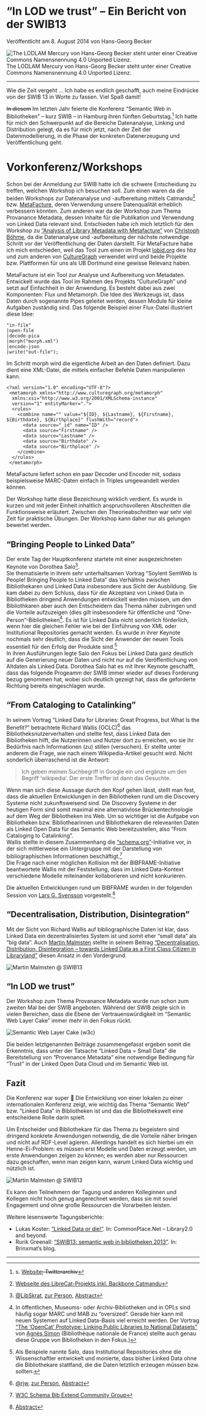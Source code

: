 # “In LOD we trust” – Ein Bericht von der SWIB13

Veröffentlicht am 8. August 2014 von Hans-Georg Becker	

![The LODLAM Mercury von Hans-Georg Becker steht unter einer Creative Commons Namensnennung 4.0 Unported Lizenz.](../../../cc_by_88x31.png)\
The LODLAM Mercury von Hans-Georg Becker steht unter einer Creative Commons Namensnennung 4.0 Unported Lizenz.

***

Wie die Zeit vergeht … Ich habe es endlich geschafft, auch meine Eindrücke von der SWIB 13 in Worte zu fassen. Viel Spaß damit!

<s>In diesem</s> Im letzten Jahr feierte die Konferenz “Semantic Web in Bibliotheken” – kurz SWIB – in Hamburg ihren fünften Geburtstag.[^1]
Ich hatte für mich den Schwerpunkt auf die Bereiche Datenanalyse, Linking und Distribution gelegt, da es für mich jetzt, nach der Zeit der Datenmodellierung, in die Phase der konkreten Datenerzeugung und Veröffentlichung geht.

[^1]: s. [Website](https://swib.org/swib13/)<s>; Twitterarchiv</s>

# Vorkonferenz/Workshops

Schon bei der Anmeldung zur SWIB hatte ich die schwere Entscheidung zu treffen, welchen Workshop ich besuchen soll. Zum einen waren da die beiden Workshops zur Datenanalyse und -aufbereitung mittels Catmandu[^2] bzw. [MetaFacture](https://culturegraph.github.io/), deren Verwendung unsere Datenqualität erheblich verbessern könnten. Zum anderen war da der Workshop zum Thema Provanance Metadata, dessen Inhalte für die Publikation und Verwendung von Linked Data relevant sind.
Entschieden habe ich mich letztlich für den Workshop zu [“Analysis of Library Metadata with Metafacture”](https://swib.org/swib13/programme.php#abs131) von [Christoph Böhme](https://swib.org/swib13/speakers.php#da021f69c644792ed18a6a0eecc78be5), da die Datenanalyse und -aufbereitung der nächste notwendige Schritt vor der Veröffentlichung der Daten darstellt. Für MetaFacture habe ich mich entschieden, weil das Tool zum einen im Projekt [lobid.org](https://lobid.org/about) des hbz und zum anderen von [CultureGraph](https://www.culturegraph.org/) verwendet wird und beide Projekte bzw. Plattformen für uns als UB Dortmund eine gewisse Relevanz haben.

[^2]: [Webseite des LibreCat-Projekts inkl. Backbone Catmandu](https://librecat.org/)

MetaFacture ist ein Tool zur Analyse und Aufbereitung von Metadaten. Entwickelt wurde das Tool im Rahmen des Projekts “CultureGraph” und setzt auf Einfachheit in der Anwendung. Es besteht dabei aus zwei Komponenten: Flux und Metamorph.
Die Idee des Werkzeugs ist, dass Daten durch sogenannte Pipes geleitet werden, dessen Module für kleine Aufgaben zuständig sind.
Das folgende Beispiel einer Flux-Datei illustriert diese Idee:

```
"in-file"
|open-file
|decode-pica
|morph("morph.xml")
|encode-json
|write("out-file");
```
Im Schritt morph wird die eigentliche Arbeit an den Daten definiert. Dazu dient eine XML-Datei, die mittels einfacher Befehle Daten manipulieren kann.
```
<?xml version="1.0" encoding="UTF-8"?>
 <metamorph xmlns="http://www.culturegraph.org/metamorph"
  xmlns:xsi="http://www.w3.org/2001/XMLSchema-instance" 
  version="1" entityMarker=".">	
  <rules>
    <combine name="" value="${ID}, ${Lastname}, ${Firstname}, ${Birthdate}, ${Birthplace}" flushWith="record">
      <data source="_id" name="ID" />
      <data source="Firstname" />
      <data source="Lastname" />
      <data source="Birthdate" />
      <data source="Birthplace" />
    </combine>
  </rules>	
 </metamorph>
```

MetaFacture liefert schon ein paar Decoder und Encoder mit, sodass beispielsweise MARC-Daten einfach in Triples umgewandelt werden können.

Der Workshop hatte diese Bezeichnung wirklich verdient. Es wurde in kurzen und mit jeder Einheit inhaltlich anspruchsvolleren Abschnitten die Funktionsweise erläutert. Zwischen den Theorieabschnitten war sehr viel Zeit für praktische Übungen. Der Workshop kann daher nur als gelungen bewertet werden.

## “Bringing People to Linked Data”

Der erste Tag der Hauptkonferenz startete mit einer ausgezeichneten Keynote von Dorothea Salo[^3].\
Sie thematisierte in ihrem sehr unterhaltsamen Vortrag “Soylent SemWeb Is People! Bringing People to Linked Data” das Verhältnis zwischen Bibliothekaren und Linked Data insbesondere aus Sicht der Ausbildung. Sie kam dabei zu dem Schluss, dass für die Akzeptanz von Linked Data in Bibliotheken dringend Anwendungen entwickelt werden müssen, um den Bibliothkaren aber auch den Entscheidern das Thema näher zubringen und die Vorteile aufzuzeigen (dies gilt insbesondere für öffentliche und “One-Person”-Bibliotheken[^4]. Es ist für Linked Data nicht sonderlich förderlich, wenn hier die gleichen Fehler wie bei der Einführung von XML oder Institutional Repositories gemacht werden. Es wurde in ihrer Keynote nochmals sehr deutlich, dass die Sicht der Anwender der neuen Tools essentiell für den Erfolg der Produkte sind.[^5]\
In ihren Ausführungen legte Salo den Fokus bei Linked Data ganz deutlich auf die Generierung neuer Daten und nicht nur auf die Veröffentlichung von Altdaten als Linked Data.
Dorothea Salo hat es mit Ihrer Keynote geschafft, dass das folgende Progeamm der SWIB immer wieder auf dieses Forderung bezug genommen hat, wobei sich deutlich gezeigt hat, dass die geforderte Richtung bereits eingeschlagen wurde.

[^3]: [@LibSkrat](https://twitter.com/LibSkrat), [zur Person](https://swib.org/swib13/speakers.php#c2c4f28004930606b4fb3c0170d3a7f6), [Abstract](https://swib.org/swib13/programme.php#abs166)

[^4]: In öffentlichen, Museums- oder Archiv-Bibliotheken und in OPLs sind häufig sogar MARC und MAB zu “oversized”. Gerade hier kann mit neuen Systemen auf Linked Data-Basis viel erreicht werden. Der Vortrag [“The ‘OpenCat’ Prototype: Linking Public Libraries to National Datasets”](https://swib.org/swib13/programme.php#abs104) von [Agnès Simon](https://swib.org/swib13/speakers.php#8bfce8a7bf40255174b22fbd491d1d90) (Bibliothèque nationale de France) stellte auch genau diese Gruppe von Bibliotheken in den Fokus.)

[^5]: Als Beispiele nannte Salo, dass Institutional Repositories ohne die Wissenschaftler entwickelt und monierte, dass bisher Linked Data ohne die Bibliothekare stattfand, die die Daten letztlich erzeugen müssen bzw. sollten.

## “From Cataloging to Catalinking”

In seinem Vortrag “Linked Data for Libraries: Great Progress, but What Is the Benefit?” betrachtete Richard Wallis (OCLC)[^6] das Bibliotheksnutzerverhalten und stellte fest, dass Linked Data den Bibliotheken hilft, die Nutzerinnen und Nutzer dort zu erreichen, wo sie ihr Bedürfnis nach Informationen (zu) stillen (versuchen). Er stellte unter anderem die Frage, wie nach einem Wikipedia-Artikel gesucht wird. Nicht sonderlich überraschend ist die Antwort:

>    Ich geben meinen Suchbegriff in Google ein und ergänze um den Begriff ‘wikipedia’. Der erste Treffer ist dann das Gesuchte.

Wenn man sich diese Aussage durch den Kopf gehen lässt, stellt man fest, dass die aktuellen Entwicklungen in den Bibliotheken rund um die Discovery Systeme nicht zukunftsweisend sind. Die Discovery Systeme in der heutigen Form sind somit maximal eine alternativlose Brückentechnologie auf dem Weg der Bibliotheken ins Web. Um so wichtiger ist die Aufgabe von Bibliotheken bzw. Bibliothearinnen und Bibliothekaren die releveanten Daten als Linked Open Data für das Semantic Web bereitzustellen, also “From Cataloging to Catalinking”.\
Wallis stellte in diesem Zusammenhang die [“schema.org”](schema.org)-Initiative  vor, in der sich mittlerweise ein Untergruppe mit der Darstellung von bibliographischen Informationen beschäftigt.[^7]\
Die Frage nach einer möglichen Kollision mit der BIBFRAME-Initiative beantwortete Wallis mit der Feststellung, dass im Linked Data-Kontext verschiedene Modelle miteinander kollaborieren und nicht konkurieren.

Die aktuellen Entwicklungen rund um BIBFRAME wurden in der folgenden Session von [Lars G. Svensson](https://swib.org/swib13/speakers.php#e5a33e86cb002d0afd7ba3c228ae33bc) vorgestellt.[^8]

[^6]: [@rjw](https://twitter.com/rjw), [zur Person](https://swib.org/swib13/speakers.php#1069a3d733aa684c13bb2f27c547df39), [Abstract](https://swib.org/swib13/programme.php#abs108)

[^7]: [W3C Schema Bib Extend Community Group](https://www.w3.org/community/schemabibex/)

[^8]: [Abstract](https://swib.org/swib13/programme.php#abs103)

## “Decentralisation, Distribution, Disintegration”

Mit der Sicht von Richard Wallis auf bibliographische Daten ist klar, dass Linked Data ein dezentralisiertes System ist und somit eher “small data” als “big data”. Auch [Martin Malmsten](https://swib.org/swib13/speakers.php#90cdf2f589effbecd5e8b5b1f6dbc0d2) stellte in seinem Beitrag [“Decentralisation, Distribution, Disintegration – towards Linked Data as a First Class Citizen in Libraryland”](https://swib.org/swib13/programme.php#abs136) diesen Ansatz in den Vordergrund.

![Martin Malmsten @ SWIB13](./slide-13-638.jpg)

## “In LOD we trust”

Der Workshop zum Thema Provanance Metadata wurde nun schon zum zweiten Mal bei der SWIB angeboten. Während der SWIB zeigte sich in vielen Bereichen, dass die Ebene der Vertrauenswürdigkeit im “Semantic Web Layer Cake” immer mehr in den Fokus rückt.

![Semantic Web Layer Cake (w3c)](./swlevels.gif)

Die beiden letztgenannten Beiträge zusammengefasst ergeben somit die Erkenntnis, dass unter der Tatsache “Linked Data = Small Data” die Bereitstellung von “Provenance Metadata” eine notwendige Bedingung für “Trust” in der Linked Open Data Cloud und im Semantic Web ist.

## Fazit

Die Konferenz war super 🙂 Die Entwicklung von einer lokalen zu einer internationalen Konferenz zeigt, wie wichtig das Thema “Semantic Web” bzw. “Linked Data” in Bibliotheken ist und das die Bibliothekswelt eine entscheidene Rolle darin spielt.

Um Entscheider und Bibliothekare für das Thema zu begeistern sind dringend konkrete Anwendungen notwendig, die die Vorteile näher bringen und nicht auf RDF-Level agieren. Allerdings handelt es sich hierbei um ein Henne-Ei-Problem: es müssen erst Modelle und Daten erzeugt werden, um erste Anwendungen zeigen zu können; es werden aber nur Ressourcen dazu geschaffen, wenn man zeigen kann, warum Linked Data wichtig und nützlich ist.

![Martin Malmsten @ SWIB13](./slide-24-638.jpg)

Es kann den Teilnehmern der Tagung und anderen Kolleginnen und Kollegen nicht hoch genug angerechnet werden, dass sie mit soviel Engagement und ohne große Ressourcen die Vorarbeiten leisten.

Weitere lesenswerte Tagungsberichte:

*    Lukas Koster: [“Linked Data or die!”](https://commonplace.net/2013/12/linked-data-or-die/). In: CommonPlace.Net – Library2.0 and beyond.
*    Rurik Greenall: [“SWIB13: semantic web in bibliotheken 2013”](https://brinxmat.wordpress.com/2013/11/28/swib13-semantic-web-in-bibliotheken-2013/). In: Brinxmat’s blog.

***

